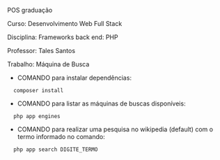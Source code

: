 POS graduação

Curso: Desenvolvimento Web Full Stack

Disciplina: Frameworks back end: PHP

Professor: Tales Santos 

Trabalho: Máquina de Busca

- COMANDO para instalar dependências:
```
  composer install
```  

- COMANDO para listar as máquinas de buscas disponíveis:
```
  php app engines
```  

- COMANDO para realizar uma pesquisa no wikipedia (default) com o termo informado no comando:
```
  php app search DIGITE_TERMO
```  
